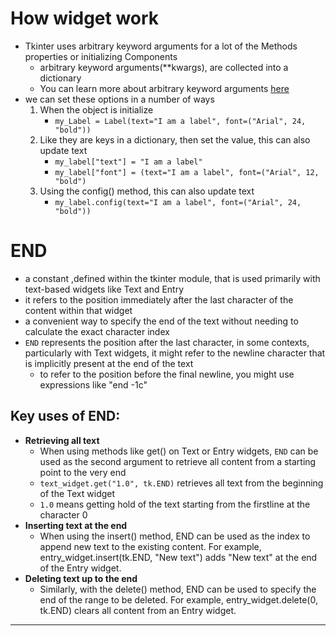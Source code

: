


# How widget work
- Tkinter uses arbitrary keyword arguments for a lot of the Methods properties or initializing Components
    - arbitrary keyword arguments(**kwargs), are collected into a dictionary
    - You can learn more about arbitrary keyword arguments [here](../../../Functions/docs/CustomizedFunctions.md#unlimitedarbitrary-keyword-arguments--kwargs)
- we can set these options in a number of ways
    1. When the object is initialize
        - `my_Label = Label(text="I am a label", font=("Arial", 24, "bold"))`
    2. Like they are keys in a dictionary, then set the value, this can also update text
        - `my_label["text"] = "I am a label"`
        - `my_label["font"] = (text="I am a label", font=("Arial", 12, "bold")`
    3. Using the config() method, this can also update text
        - `my_label.config(text="I am a label", font=("Arial", 24, "bold"))`


# END
- a constant ,defined within the tkinter module, that is used primarily with text-based widgets like Text and Entry
- it refers to the position immediately after the last character of the content within that widget
- a convenient way to specify the end of the text without needing to calculate the exact character index
- `END` represents the position after the last character, in some contexts, particularly with Text widgets, it might refer to the newline character that is implicitly present at the end of the text
    - to refer to the position before the final newline, you might use expressions like "end -1c"

## Key uses of END:
- **Retrieving all text**
    - When using methods like get() on Text or Entry widgets, `END` can be used as the second argument to retrieve all content from a starting point to the very end
    - `text_widget.get("1.0", tk.END)` retrieves all text from the beginning of the Text widget
    - `1.0` means getting hold of the text starting from the firstline at the character 0
- **Inserting text at the end**
    - When using the insert() method, END can be used as the index to append new text to the existing content. For example, entry_widget.insert(tk.END, "New text") adds "New text" at the end of the Entry widget.
- **Deleting text up to the end**
    - Similarly, with the delete() method, END can be used to specify the end of the range to be deleted. For example, entry_widget.delete(0, tk.END) clears all content from an Entry widget.


_______________________________________